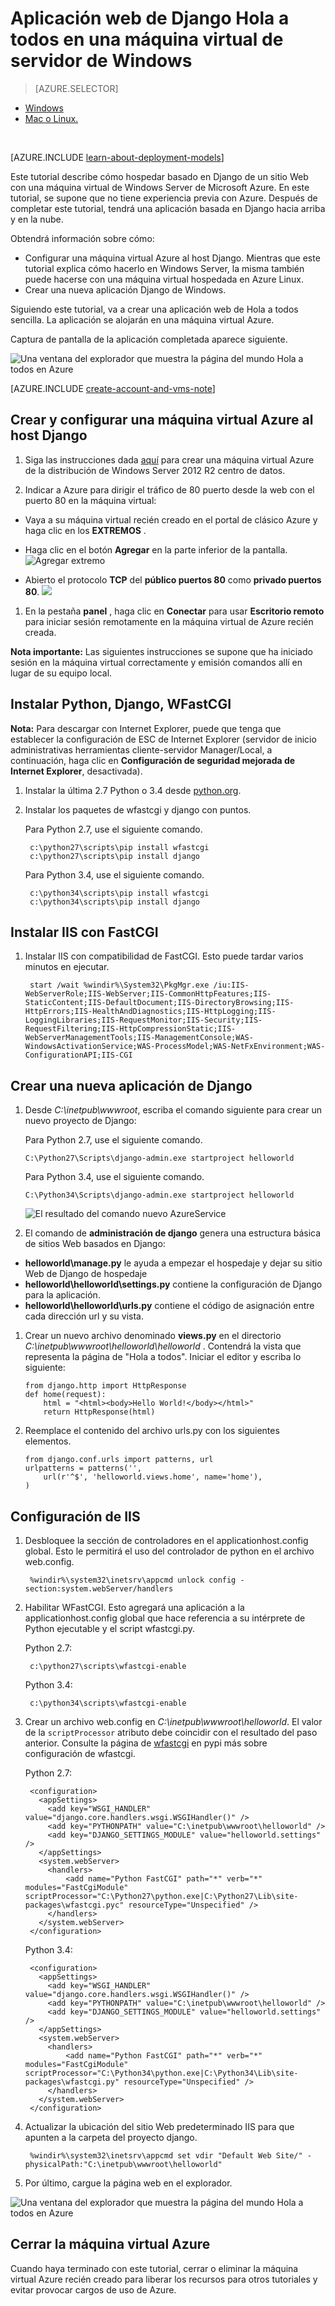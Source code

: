 <properties
    pageTitle="Python web app con Django | Microsoft Azure"
    description="Este tutorial le enseña a hospedar basado en Django de un sitio Web Azure utilizando una máquina virtual de centro de datos de Windows Server 2012 R2 utiliza el modelo de implementación clásico."
    services="virtual-machines-windows"
    documentationCenter="python"
    authors="huguesv"
    manager="wpickett"
    editor=""
    tags="azure-service-management"/>


<tags 
    ms.service="virtual-machines-windows" 
    ms.workload="web" 
    ms.tgt_pltfrm="vm-windows" 
    ms.devlang="python" 
    ms.topic="article" 
    ms.date="08/04/2015" 
    ms.author="huvalo"/>


# <a name="django-hello-world-web-application-on-a-windows-server-vm"></a>Aplicación web de Django Hola a todos en una máquina virtual de servidor de Windows

> [AZURE.SELECTOR]
- [Windows](virtual-machines-windows-classic-python-django-web-app.md)
- [Mac o Linux.](virtual-machines-linux-python-django-web-app.md)

<br>

[AZURE.INCLUDE [learn-about-deployment-models](../../includes/learn-about-deployment-models-classic-include.md)]
 

Este tutorial describe cómo hospedar basado en Django de un sitio Web con una máquina virtual de Windows Server de Microsoft Azure. En este tutorial, se supone que no tiene experiencia previa con Azure. Después de completar este tutorial, tendrá una aplicación basada en Django hacia arriba y en la nube.

Obtendrá información sobre cómo:

* Configurar una máquina virtual Azure al host Django. Mientras que este tutorial explica cómo hacerlo en Windows Server, la misma también puede hacerse con una máquina virtual hospedada en Azure Linux.
* Crear una nueva aplicación Django de Windows.

Siguiendo este tutorial, va a crear una aplicación web de Hola a todos sencilla. La aplicación se alojarán en una máquina virtual Azure.

Captura de pantalla de la aplicación completada aparece siguiente.

![Una ventana del explorador que muestra la página del mundo Hola a todos en Azure][1]

[AZURE.INCLUDE [create-account-and-vms-note](../../includes/create-account-and-vms-note.md)]

## <a name="creating-and-configuring-an-azure-virtual-machine-to-host-django"></a>Crear y configurar una máquina virtual Azure al host Django

1. Siga las instrucciones dada [aquí](virtual-machines-windows-classic-tutorial.md) para crear una máquina virtual Azure de la distribución de Windows Server 2012 R2 centro de datos.

1. Indicar a Azure para dirigir el tráfico de 80 puerto desde la web con el puerto 80 en la máquina virtual:
 - Vaya a su máquina virtual recién creado en el portal de clásico Azure y haga clic en los **EXTREMOS** .
 - Haga clic en el botón **Agregar** en la parte inferior de la pantalla.
    ![Agregar extremo](./media/virtual-machines-windows-classic-python-django-web-app/django-helloworld-addendpoint.png)

 - Abierto el protocolo **TCP** del **público puertos 80** como **privado puertos 80**.
![][port80]
1. En la pestaña **panel** , haga clic en **Conectar** para usar **Escritorio remoto** para iniciar sesión remotamente en la máquina virtual de Azure recién creada.  

**Nota importante:** Las siguientes instrucciones se supone que ha iniciado sesión en la máquina virtual correctamente y emisión comandos allí en lugar de su equipo local.

## <a id="setup"> </a>Instalar Python, Django, WFastCGI

**Nota:** Para descargar con Internet Explorer, puede que tenga que establecer la configuración de ESC de Internet Explorer (servidor de inicio administrativas herramientas cliente-servidor Manager/Local, a continuación, haga clic en **Configuración de seguridad mejorada de Internet Explorer**, desactivada).

1. Instalar la última 2.7 Python o 3.4 desde [python.org][].
1. Instalar los paquetes de wfastcgi y django con puntos.

    Para Python 2.7, use el siguiente comando.

        c:\python27\scripts\pip install wfastcgi
        c:\python27\scripts\pip install django

    Para Python 3.4, use el siguiente comando.

        c:\python34\scripts\pip install wfastcgi
        c:\python34\scripts\pip install django

## <a name="installing-iis-with-fastcgi"></a>Instalar IIS con FastCGI

1. Instalar IIS con compatibilidad de FastCGI.  Esto puede tardar varios minutos en ejecutar.

        start /wait %windir%\System32\PkgMgr.exe /iu:IIS-WebServerRole;IIS-WebServer;IIS-CommonHttpFeatures;IIS-StaticContent;IIS-DefaultDocument;IIS-DirectoryBrowsing;IIS-HttpErrors;IIS-HealthAndDiagnostics;IIS-HttpLogging;IIS-LoggingLibraries;IIS-RequestMonitor;IIS-Security;IIS-RequestFiltering;IIS-HttpCompressionStatic;IIS-WebServerManagementTools;IIS-ManagementConsole;WAS-WindowsActivationService;WAS-ProcessModel;WAS-NetFxEnvironment;WAS-ConfigurationAPI;IIS-CGI

## <a name="creating-a-new-django-application"></a>Crear una nueva aplicación de Django

1.  Desde *C:\inetpub\wwwroot*, escriba el comando siguiente para crear un nuevo proyecto de Django:

    Para Python 2.7, use el siguiente comando.

        C:\Python27\Scripts\django-admin.exe startproject helloworld

    Para Python 3.4, use el siguiente comando.

        C:\Python34\Scripts\django-admin.exe startproject helloworld

    ![El resultado del comando nuevo AzureService](./media/virtual-machines-windows-classic-python-django-web-app/django-helloworld-cmd-new-azure-service.png)

1.  El comando de **administración de django** genera una estructura básica de sitios Web basados en Django:

  -   **helloworld\manage.py** le ayuda a empezar el hospedaje y dejar su sitio Web de Django de hospedaje
  -   **helloworld\helloworld\settings.py** contiene la configuración de Django para la aplicación.
  -   **helloworld\helloworld\urls.py** contiene el código de asignación entre cada dirección url y su vista.

1.  Crear un nuevo archivo denominado **views.py** en el directorio *C:\inetpub\wwwroot\helloworld\helloworld* . Contendrá la vista que representa la página de "Hola a todos". Iniciar el editor y escriba lo siguiente:

        from django.http import HttpResponse
        def home(request):
            html = "<html><body>Hello World!</body></html>"
            return HttpResponse(html)

1.  Reemplace el contenido del archivo urls.py con los siguientes elementos.

        from django.conf.urls import patterns, url
        urlpatterns = patterns('',
            url(r'^$', 'helloworld.views.home', name='home'),
        )

## <a name="configuring-iis"></a>Configuración de IIS

1. Desbloquee la sección de controladores en el applicationhost.config global.  Esto le permitirá el uso del controlador de python en el archivo web.config.

        %windir%\system32\inetsrv\appcmd unlock config -section:system.webServer/handlers

1. Habilitar WFastCGI.  Esto agregará una aplicación a la applicationhost.config global que hace referencia a su intérprete de Python ejecutable y el script wfastcgi.py.

    Python 2.7:

        c:\python27\scripts\wfastcgi-enable

    Python 3.4:

        c:\python34\scripts\wfastcgi-enable

1. Crear un archivo web.config en *C:\inetpub\wwwroot\helloworld*.  El valor de la `scriptProcessor` atributo debe coincidir con el resultado del paso anterior.  Consulte la página de [wfastcgi][] en pypi más sobre configuración de wfastcgi.

    Python 2.7:

        <configuration>
          <appSettings>
            <add key="WSGI_HANDLER" value="django.core.handlers.wsgi.WSGIHandler()" />
            <add key="PYTHONPATH" value="C:\inetpub\wwwroot\helloworld" />
            <add key="DJANGO_SETTINGS_MODULE" value="helloworld.settings" />
          </appSettings>
          <system.webServer>
            <handlers>
                <add name="Python FastCGI" path="*" verb="*" modules="FastCgiModule" scriptProcessor="C:\Python27\python.exe|C:\Python27\Lib\site-packages\wfastcgi.pyc" resourceType="Unspecified" />
            </handlers>
          </system.webServer>
        </configuration>

    Python 3.4:

        <configuration>
          <appSettings>
            <add key="WSGI_HANDLER" value="django.core.handlers.wsgi.WSGIHandler()" />
            <add key="PYTHONPATH" value="C:\inetpub\wwwroot\helloworld" />
            <add key="DJANGO_SETTINGS_MODULE" value="helloworld.settings" />
          </appSettings>
          <system.webServer>
            <handlers>
                <add name="Python FastCGI" path="*" verb="*" modules="FastCgiModule" scriptProcessor="C:\Python34\python.exe|C:\Python34\Lib\site-packages\wfastcgi.py" resourceType="Unspecified" />
            </handlers>
          </system.webServer>
        </configuration>

1. Actualizar la ubicación del sitio Web predeterminado IIS para que apunten a la carpeta del proyecto django.

        %windir%\system32\inetsrv\appcmd set vdir "Default Web Site/" -physicalPath:"C:\inetpub\wwwroot\helloworld"

1. Por último, cargue la página web en el explorador.

![Una ventana del explorador que muestra la página del mundo Hola a todos en Azure][1]


## <a name="shutting-down-your-azure-virtual-machine"></a>Cerrar la máquina virtual Azure

Cuando haya terminado con este tutorial, cerrar o eliminar la máquina virtual Azure recién creado para liberar los recursos para otros tutoriales y evitar provocar cargos de uso de Azure.

[1]: ./media/virtual-machines-windows-classic-python-django-web-app/django-helloworld-browser-azure.png

[port80]: ./media/virtual-machines-windows-classic-python-django-web-app/django-helloworld-port80.png

[Web Platform Installer]: http://www.microsoft.com/web/downloads/platform.aspx
[Python.org]: https://www.python.org/downloads/
[wfastcgi]: https://pypi.python.org/pypi/wfastcgi
